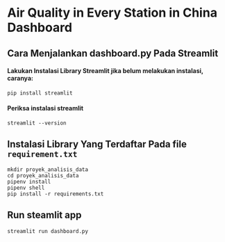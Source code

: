 # Air Quality in Every Station in China Dashboard

## Cara Menjalankan dashboard.py Pada Streamlit

#### Lakukan Instalasi Library Streamlit jika belum melakukan instalasi, caranya:

```
pip install streamlit
```

#### Periksa instalasi streamlit

```
streamlit --version
```

## Instalasi Library Yang Terdaftar Pada file `requirement.txt`

```
mkdir proyek_analisis_data
cd proyek_analisis_data
pipenv install
pipenv shell
pip install -r requirements.txt
```

## Run steamlit app

```
streamlit run dashboard.py
```
